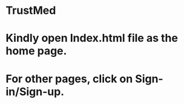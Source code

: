 # TrustMed
# Kindly open Index.html file as the home page.
# For other pages, click on Sign-in/Sign-up.
